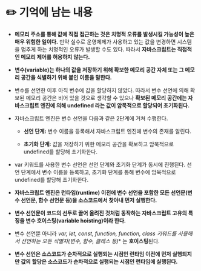 # ✏️ 기억에 남는 내용
- **메모리 주소를 통해 값에 직접 접근하는 것은 치명적 오류를 발생시킬 가능성이 높은 매우 위험한 일이다.** 만약 실수로 운영체제가 사용하고 있는 값을 변경하면 시스템을 멈추게 하는 치명적인 오류가 발생할 수도 있다. 따라서 **자바스크립트는 직접적인 메모리 제어를 허용하지 않는다.**

- **변수(variable)는 하나의 값을 저장하기 위해 확보한 메모리 공간 자체 또는 그 메모리 공간을 식별하기 위해 붙인 이름을 말한다.**

- 변수를 선언한 이후 아직 변수에 값을 할당하지 않았다. 따라서 변수 선언에 의해 확보된 메모리 공간은 비어 있을 것으로 생각할 수 있으나 **확보된 메모리 공간에는 자바스크립트 엔진에 의해 undefined 라는 값이 암묵적으로 할당되어 초기화된다.**

- 자바스크립트 엔진은 변수 선언을 다음과 같은 2단계에 거쳐 수행한다.
    - **선언 단계:** 변수 이름을 등록해서 자바스크립트 엔진에 변수의 존재를 알린다. 
    
    - **초기화 단계:** 값을 저장하기 위한 메모리 공간을 확보하고 암묵적으로 undefined를 할당해 초기화한다. 

- var 키워드를 사용한 변수 선언은 선언 단계와 초기화 단계가 동시에 진행된다. 선언 단계에서 변수 이름을 등록하고, 초기화 단계를 통해 변수에 암묵적으로 undefined를 할당해 초기화한다.

- **자바스크립트 엔진은 런타임(runtime) 이전에 변수 선언을 포함한 모든 선언문(변수 선언문, 함수 선언문 등)을 소스코드에서 찾아내 먼저 실행한다.**

- **변수 선언문이 코드의 선두로 끌어 올려진 것처럼 동작하는 자바스크립트 고유의 특징을 변수 호이스팅(variable hoisting)이라 한다.**

- 변수 선언뿐 아니라 **var, let, const, function, function*, class 키워드를 사용해서 선언하는 모든 식별자(변수, 함수, 클래스 등)** 는 **호이스팅**된다.

- **변수 선언은 소스코드가 순차적으로 실행되는 시점인 런타임 이전에 먼저 실행되지만 값의 할당은 소스코드가 순차적으로 실행되는 시점인 런타임에 실행된다.**